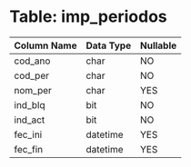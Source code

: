 # Table: imp_periodos

| Column Name | Data Type | Nullable |
|-------------|-----------|----------|
| cod_ano | char | NO |
| cod_per | char | NO |
| nom_per | char | YES |
| ind_blq | bit | NO |
| ind_act | bit | NO |
| fec_ini | datetime | YES |
| fec_fin | datetime | YES |
